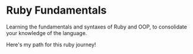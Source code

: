 # Ruby Fundamentals

Learning the fundamentals and syntaxes of Ruby and OOP, to consolidate your knowledge of the language.

Here's my path for this ruby journey!
